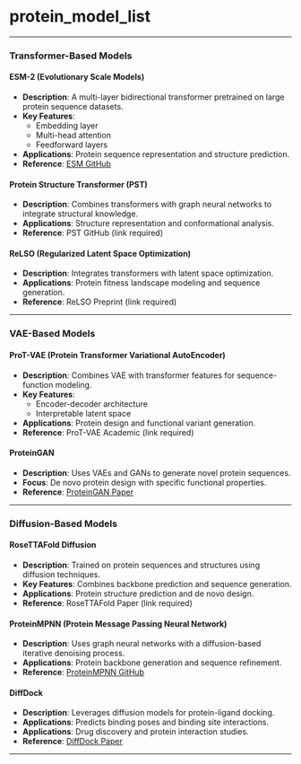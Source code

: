 # protein_model_list
---

### **Transformer-Based Models**

#### **ESM-2 (Evolutionary Scale Models)**
- **Description**: A multi-layer bidirectional transformer pretrained on large protein sequence datasets.
- **Key Features**:
  - Embedding layer
  - Multi-head attention
  - Feedforward layers
- **Applications**: Protein sequence representation and structure prediction.
- **Reference**: [ESM GitHub](https://github.com/facebookresearch/esm)

#### **Protein Structure Transformer (PST)**
- **Description**: Combines transformers with graph neural networks to integrate structural knowledge.
- **Applications**: Structure representation and conformational analysis.
- **Reference**: PST GitHub (link required)

#### **ReLSO (Regularized Latent Space Optimization)**
- **Description**: Integrates transformers with latent space optimization.
- **Applications**: Protein fitness landscape modeling and sequence generation.
- **Reference**: ReLSO Preprint (link required)

---

### **VAE-Based Models**

#### **ProT-VAE (Protein Transformer Variational AutoEncoder)**
- **Description**: Combines VAE with transformer features for sequence-function modeling.
- **Key Features**:
  - Encoder-decoder architecture
  - Interpretable latent space
- **Applications**: Protein design and functional variant generation.
- **Reference**: ProT-VAE Academic (link required)

#### **ProteinGAN**
- **Description**: Uses VAEs and GANs to generate novel protein sequences.
- **Focus**: De novo protein design with specific functional properties.
- **Reference**: [ProteinGAN Paper](https://arxiv.org/abs/2012.02134)

---

### **Diffusion-Based Models**

#### **RoseTTAFold Diffusion**
- **Description**: Trained on protein sequences and structures using diffusion techniques.
- **Key Features**: Combines backbone prediction and sequence generation.
- **Applications**: Protein structure prediction and de novo design.
- **Reference**: RoseTTAFold Paper (link required)

#### **ProteinMPNN (Protein Message Passing Neural Network)**
- **Description**: Uses graph neural networks with a diffusion-based iterative denoising process.
- **Applications**: Protein backbone generation and sequence refinement.
- **Reference**: [ProteinMPNN GitHub](https://github.com/dauparas/ProteinMPNN)

#### **DiffDock**
- **Description**: Leverages diffusion models for protein-ligand docking.
- **Applications**: Predicts binding poses and binding site interactions.
- **Applications**: Drug discovery and protein interaction studies.
- **Reference**: [DiffDock Paper](https://arxiv.org/abs/2203.04119)

---
